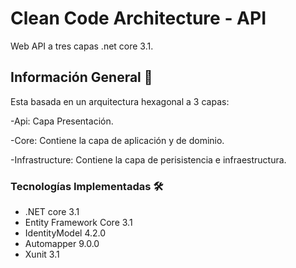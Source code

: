# Clean Code Architecture - API

Web API a tres capas .net core 3.1.


## Información General 🚀

 
Esta basada en un arquitectura hexagonal a 3 capas:

-Api: Capa Presentación.

-Core: Contiene la capa de aplicación y de dominio.

-Infrastructure: Contiene la capa de  perisistencia e infraestructura.

### Tecnologías Implementadas 🛠️

* .NET core 3.1
*  Entity Framework Core 3.1
*  IdentityModel 4.2.0
*  Automapper 9.0.0
* Xunit 3.1